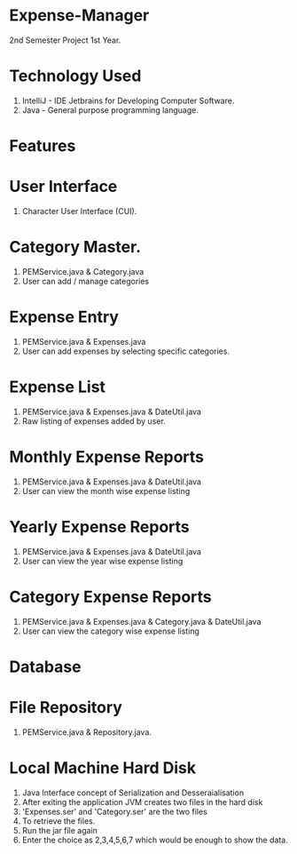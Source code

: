 # Expense-Manager
2nd Semester Project 1st Year.

# Technology Used
1. IntelliJ - IDE Jetbrains for Developing Computer Software. 
2. Java - General purpose programming language.

# Features
   # User Interface
   1. Character User Interface (CUI).
   
   # Category Master.
   1. PEMService.java & Category.java
   2. User can add / manage categories

   # Expense Entry
   1. PEMService.java & Expenses.java
   2. User can add expenses by selecting specific categories.
   
   # Expense List
   1. PEMService.java & Expenses.java & DateUtil.java
   2. Raw listing of expenses added by user.
    
   # Monthly Expense Reports
   1. PEMService.java & Expenses.java & DateUtil.java
   2. User can view the month wise expense listing
   
   # Yearly Expense Reports
   1. PEMService.java & Expenses.java & DateUtil.java
   2. User can view the year wise expense listing
   
   # Category Expense Reports
   1. PEMService.java & Expenses.java & Category.java & DateUtil.java
   2. User can view the category wise expense listing

# Database
   # File Repository
   1. PEMService.java & Repository.java.
   
   # Local Machine Hard Disk
   1. Java Interface concept of Serialization and Desseraialisation
   2. After exiting the application JVM creates two files in the hard disk 
   3. 'Expenses.ser' and 'Category.ser' are the two files
   4. To retrieve the files.
   5. Run the jar file again
   6. Enter the choice as 2,3,4,5,6,7 which would be enough to show the data.
   

